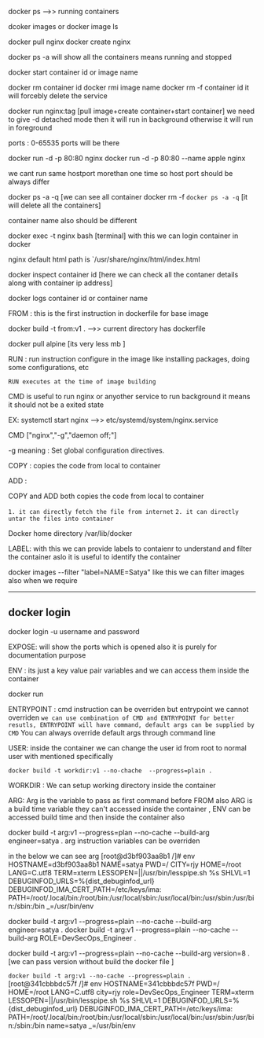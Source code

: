 docker ps -->> running containers

dcoker images or docker image ls

docker pull nginx
docker create nginx

docker ps -a will show all the containers means running and stopped

docker start container id or image name

docker rm container id
docker rmi image name
docker rm -f container id it will forcebly delete the service

docker run nginx:tag [pull image+create container+start container]
we need to give -d detached mode then it will run in background otherwise it will run in foreground

ports : 0-65535 ports will be there

docker run -d -p 80:80 nginx
docker run -d -p 80:80 --name apple nginx

we cant run same hostport morethan one time
so host port should be always differ

docker ps -a -q [we can see all container
docker rm -f `docker ps -a -q` [it will delete all the containers]

container name also should be different

docker exec -t nginx bash [terminal] with this we can login container in docker

nginx default html path is `/usr/share/nginx/html/index.html

docker inspect container id [here we can check all the contaner details along with container ip address]

docker logs container id or container name


FROM : this is the first instruction in dockerfile for base image

docker build -t from:v1 . -->> current directory has dockerfile

docker pull alpine [its very less mb ]

RUN : run instruction configure in the image like installing packages, doing some configurations, etc


`RUN executes at the time of image building`


CMD is useful to run nginx or anyother service to run background it means it should not be a exited state

EX: systemctl start nginx -->> etc/systemd/system/nginx.service

CMD ["nginx","-g","daemon off;"]

-g meaning : Set global configuration directives.

COPY : copies the code from local to container

ADD :

COPY and ADD both copies the code from local to container

`1. it can directly fetch the file from internet`
`2. it can directly untar the files into container`

Docker home directory /var/lib/docker

LABEL: 
with this we can provide labels to contaienr to understand and filter the container aslo it is useful to identify the container

docker images --filter "label=NAME=Satya"
like this we can filter images also when we require

-----
## docker login
docker login -u username
and password

EXPOSE: 
will show the ports which is opened also it is purely for documentation purpose

ENV :
its just a key value pair variables and we can access them inside the container

docker run 

ENTRYPOINT :
cmd instruction can be overriden
but entrypoint we cannot overriden
`we can use combination of CMD and ENTRYPOINT for better resutls, ENTRYPOINT will have command, default args can be supplied by CMD`
You can always override default args through command line

USER:
inside the container we can change the user id from root to normal user with mentioned specifically

```
docker build -t workdir:v1 --no-chache  --progress=plain .
```

WORKDIR :
We can setup working directory inside the container

ARG:
Arg is the variable to pass as first command before FROM
also ARG is a build time variable they can't accessed inside the container , ENV can be accessed build time and then inside the container also

docker build -t arg:v1 --progress=plan --no-cache --build-arg engineer=satya .
arg instruction variables can be overriden

in the below we can see arg
[root@d3bf903aa8b1 /]# env
HOSTNAME=d3bf903aa8b1
NAME=satya
PWD=/
CITY=rjy
HOME=/root
LANG=C.utf8
TERM=xterm
LESSOPEN=||/usr/bin/lesspipe.sh %s
SHLVL=1
DEBUGINFOD_URLS=%{dist_debuginfod_url}
DEBUGINFOD_IMA_CERT_PATH=/etc/keys/ima:
PATH=/root/.local/bin:/root/bin:/usr/local/sbin:/usr/local/bin:/usr/sbin:/usr/bin:/sbin:/bin
_=/usr/bin/env

docker build -t arg:v1 --progress=plain --no-cache --build-arg engineer=satya .
docker build -t arg:v1 --progress=plain --no-cache --build-arg ROLE=DevSecOps_Engineer .

docker build -t arg:v1 --progress=plain --no-cache --build-arg version=8 .[we can pass version without build the docker file ]

`docker build -t arg:v1 --no-cache --progress=plain .`
[root@341cbbbdc57f /]# env
HOSTNAME=341cbbbdc57f
PWD=/
HOME=/root
LANG=C.utf8
city=rjy
role=DevSecOps_Engineer
TERM=xterm
LESSOPEN=||/usr/bin/lesspipe.sh %s
SHLVL=1
DEBUGINFOD_URLS=%{dist_debuginfod_url}
DEBUGINFOD_IMA_CERT_PATH=/etc/keys/ima:
PATH=/root/.local/bin:/root/bin:/usr/local/sbin:/usr/local/bin:/usr/sbin:/usr/bin:/sbin:/bin
name=satya
_=/usr/bin/env